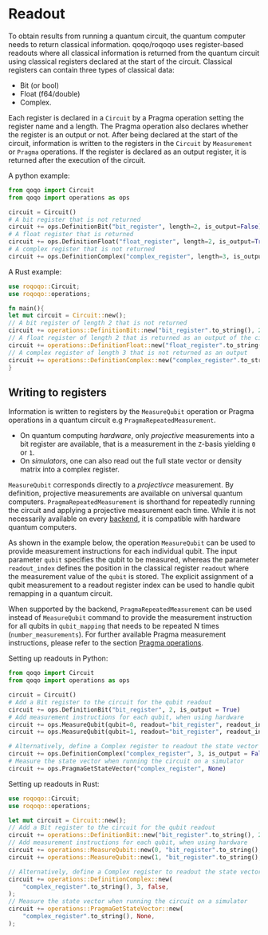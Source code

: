 # Readout

To obtain results from running a quantum circuit, the quantum computer needs to return classical information.
qoqo/roqoqo uses register-based readouts where all classical information is returned from the quantum circuit using classical registers declared at the start of the circuit. 
Classical registers can contain three types of classical data:

* Bit (or bool)
* Float (f64/double)
* Complex.

Each register is declared in a `Circuit` by a Pragma operation setting the register name and a length. The Pragma operation also declares whether the register is an output or not.
After being declared at the start of the circuit, information is written to the registers in the `Circuit` by `Measurement` or `Pragma` operations.
If the register is declared as an output register, it is returned after the execution of the circuit.

A python example:

```python
from qoqo import Circuit
from qoqo import operations as ops

circuit = Circuit()
# A bit register that is not returned
circuit += ops.DefinitionBit("bit_register", length=2, is_output=False)
# A float register that is returned
circuit += ops.DefinitionFloat("float_register", length=2, is_output=True)
# A complex register that is not returned
circuit += ops.DefinitionComplex("complex_register", length=3, is_output=False)
```

A Rust example:

```rust
use roqoqo::Circuit;
use roqoqo::operations;

fn main(){
let mut circuit = Circuit::new();
// A bit register of length 2 that is not returned
circuit += operations::DefinitionBit::new("bit_register".to_string(), 2, false);
// A float register of length 2 that is returned as an output of the circuit
circuit += operations::DefinitionFloat::new("float_register".to_string(), 2, true);
// A complex register of length 3 that is not returned as an output
circuit += operations::DefinitionComplex::new("complex_register".to_string(), 3, false);
}
```

## Writing to registers

Information is written to registers by the `MeasureQubit` operation or Pragma operations in a quantum circuit e.g `PragmaRepeatedMeasurement`.

* On quantum computing _hardware_, only _projective_ measurements into a bit register are available, that is a measurement in the `Z`-basis yielding `0` or `1`.
* On _simulators_, one can also read out the full state vector or density matrix into a complex register.

`MeasureQubit` corresponds directly to a _projectivce_ measurement. By definition, projective measurements are available on universal quantum computers. 
`PragmaRepeatedMeasurement` is shorthand for repeatedly running the circuit and applying a projective measurement each time. While it is not necessarily available on every [backend](backends.md), it is compatible with hardware quantum computers.

As shown in the example below, the operation `MeasureQubit` can be used to provide measurement instructions for each individual qubit. The input parameter `qubit` specifies the qubit to be measured, whereas the parameter `readout_index` defines the position in the classical register `readout` where the measurement value of the `qubit` is stored. The explicit assignment of a qubit measurement to a readout register index can be used to handle qubit remapping in a quantum circuit.

When supported by the backend, `PragmaRepeatedMeasurement` can be used instead of `MeasureQubit` command to provide the measurement instruction for all qubits in `qubit_mapping` that needs to be repeated N times (`number_measurements`). For further available Pragma measurement instructions, please refer to the section [Pragma operations](pragma.md).

Setting up readouts in Python:

```python
from qoqo import Circuit
from qoqo import operations as ops

circuit = Circuit()
# Add a Bit register to the circuit for the qubit readout
circuit += ops.DefinitionBit("bit_register", 2, is_output = True)
# Add measurement instructions for each qubit, when using hardware
circuit += ops.MeasureQubit(qubit=0, readout="bit_register", readout_index=0)
circuit += ops.MeasureQubit(qubit=1, readout="bit_register", readout_index=1)

# Alternatively, define a Complex register to readout the state vector
circuit += ops.DefinitionComplex("complex_register", 3, is_output = False)
# Measure the state vector when running the circuit on a simulator
circuit += ops.PragmaGetStateVector("complex_register", None)
```

Setting up readouts in Rust:

```rust
use roqoqo::Circuit;
use roqoqo::operations;

let mut circuit = Circuit::new();
// Add a Bit register to the circuit for the qubit readout
circuit += operations::DefinitionBit::new("bit_register".to_string(), 2, true);
// Add measurement instructions for each qubit, when using hardware
circuit += operations::MeasureQubit::new(0, "bit_register".to_string(), 0);
circuit += operations::MeasureQubit::new(1, "bit_register".to_string(), 1);

// Alternatively, define a Complex register to readout the state vector
circuit += operations::DefinitionComplex::new(
    "complex_register".to_string(), 3, false,
);
// Measure the state vector when running the circuit on a simulator
circuit += operations::PragmaGetStateVector::new(
    "complex_register".to_string(), None,
);
```
